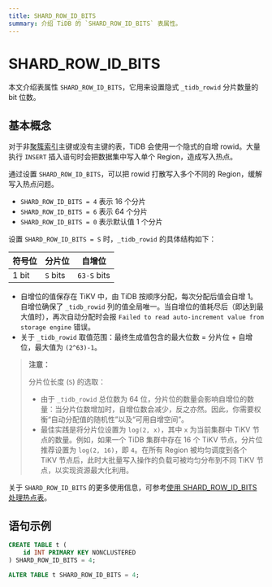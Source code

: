 ```yaml
---
title: SHARD_ROW_ID_BITS
summary: 介绍 TiDB 的 `SHARD_ROW_ID_BITS` 表属性。
---
```


# SHARD_ROW_ID_BITS

本文介绍表属性 `SHARD_ROW_ID_BITS`，它用来设置隐式 `_tidb_rowid` 分片数量的 bit 位数。

## 基本概念

对于非[聚簇索引](/clustered-indexes.md)主键或没有主键的表，TiDB 会使用一个隐式的自增 rowid。大量执行 `INSERT` 插入语句时会把数据集中写入单个 Region，造成写入热点。

通过设置 `SHARD_ROW_ID_BITS`，可以把 rowid 打散写入多个不同的 Region，缓解写入热点问题。

- `SHARD_ROW_ID_BITS = 4` 表示 16 个分片
- `SHARD_ROW_ID_BITS = 6` 表示 64 个分片
- `SHARD_ROW_ID_BITS = 0` 表示默认值 1 个分片

设置 `SHARD_ROW_ID_BITS = S` 时，`_tidb_rowid` 的具体结构如下：

| 符号位 | 分片位 | 自增位       |
|--------|--------|--------------|
| 1 bit | `S` bits | `63-S` bits |

- 自增位的值保存在 TiKV 中，由 TiDB 按顺序分配，每次分配后值会自增 1。自增位确保了 `_tidb_rowid` 列的值全局唯一。当自增位的值耗尽后（即达到最大值时），再次自动分配时会报 `Failed to read auto-increment value from storage engine` 错误。
- 关于 `_tidb_rowid` 取值范围：最终生成值包含的最大位数 = 分片位 + 自增位，最大值为 `(2^63)-1`。

> **注意：**
>
> 分片位长度 (`S`) 的选取：
>
> - 由于 `_tidb_rowid` 总位数为 64 位，分片位的数量会影响自增位的数量：当分片位数增加时，自增位数会减少，反之亦然。因此，你需要权衡“自动分配值的随机性”以及“可用自增空间”。
> - 最佳实践是将分片位设置为 `log(2, x)`，其中 `x` 为当前集群中 TiKV 节点的数量。例如，如果一个 TiDB 集群中存在 16 个 TiKV 节点，分片位推荐设置为 `log(2, 16)`，即 `4`。在所有 Region 被均匀调度到各个 TiKV 节点后，此时大批量写入操作的负载可被均匀分布到不同 TiKV 节点，以实现资源最大化利用。

关于 `SHARD_ROW_ID_BITS` 的更多使用信息，可参考[使用 SHARD_ROW_ID_BITS 处理热点表](/troubleshoot-hot-spot-issues.md#使用-shard_row_id_bits-处理热点表)。

## 语句示例

```sql
CREATE TABLE t (
    id INT PRIMARY KEY NONCLUSTERED
) SHARD_ROW_ID_BITS = 4;
```

```sql
ALTER TABLE t SHARD_ROW_ID_BITS = 4;
```
